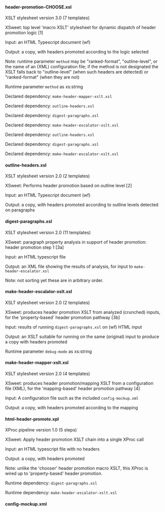 

#### header-promotion-CHOOSE.xsl

XSLT stylesheet version 3.0 (7 templates)

XSweet: top level 'macro XSLT' stylesheet for dynamic dispatch of header promotion logic [1]

Input: an HTML Typescript document (wf)

Output: a copy, with headers promoted according to the logic selected

Note: runtime parameter `method` may be "ranked-format", "outline-level", or the name of an (XML) configuration file; if the method is not designated the XSLT falls back to "outline-level" (when such headers are detected) or "ranked-format" (when they are not)

Runtime parameter ``method`` as xs:string

Declared dependency: `make-header-mapper-xslt.xsl`

Declared dependency: `outline-headers.xsl`

Declared dependency: `digest-paragraphs.xsl`

Declared dependency: `make-header-escalator-xslt.xsl`

Declared dependency: `outline-headers.xsl`

Declared dependency: `digest-paragraphs.xsl`

Declared dependency: `make-header-escalator-xslt.xsl`

#### outline-headers.xsl

XSLT stylesheet version 2.0 (2 templates)

XSweet: Performs header promotion based on outline level [2]

Input: an HTML Typescript document (wf)

Output: a copy, with headers promoted according to outline levels detected on paragraphs

#### digest-paragraphs.xsl

XSLT stylesheet version 2.0 (11 templates)

XSweet: paragraph property analysis in support of header promotion: header promotion step 1 [3a]

Input: an HTML typescript file

Output: an XML file showing the results of analysis, for input to `make-header-escalator.xsl`

Note: not sorting yet these are in arbitrary order.

#### make-header-escalator-xslt.xsl

XSLT stylesheet version 2.0 (2 templates)

XSweet: produces header promotion XSLT from analyzed (crunched) inputs, for the 'property-based' header promotion pathway [3b]

Input: results of running `digest-paragraphs.xsl` on (wf) HTML input

Output: an XSLT suitable for running on the same (original) input to produce a copy with headers promoted

Runtime parameter ``debug-mode`` as xs:string

#### make-header-mapper-xslt.xsl

XSLT stylesheet version 2.0 (4 templates)

XSweet: produces header promotion/mapping XSLT from a configuration file (XML), for the 'mapping-based' header promotion pathway [4]

Input: A configuration file such as the included `config-mockup.xml`

Output: a copy, with headers promoted according to the mapping

#### html-header-promote.xpl

XProc pipeline version 1.0 (5 steps)

XSweet: Apply header promotion XSLT chain into a single XProc call

Input: an HTML typescript file with no headers

Output: a copy, with headers promoted

Note: unlike the 'chooser' header promotion macro XSLT, this XProc is wired up to 'property-based' header promotion.

Runtime dependency: `digest-paragraphs.xsl`

Runtime dependency: `make-header-escalator-xslt.xsl`

#### config-mockup.xml